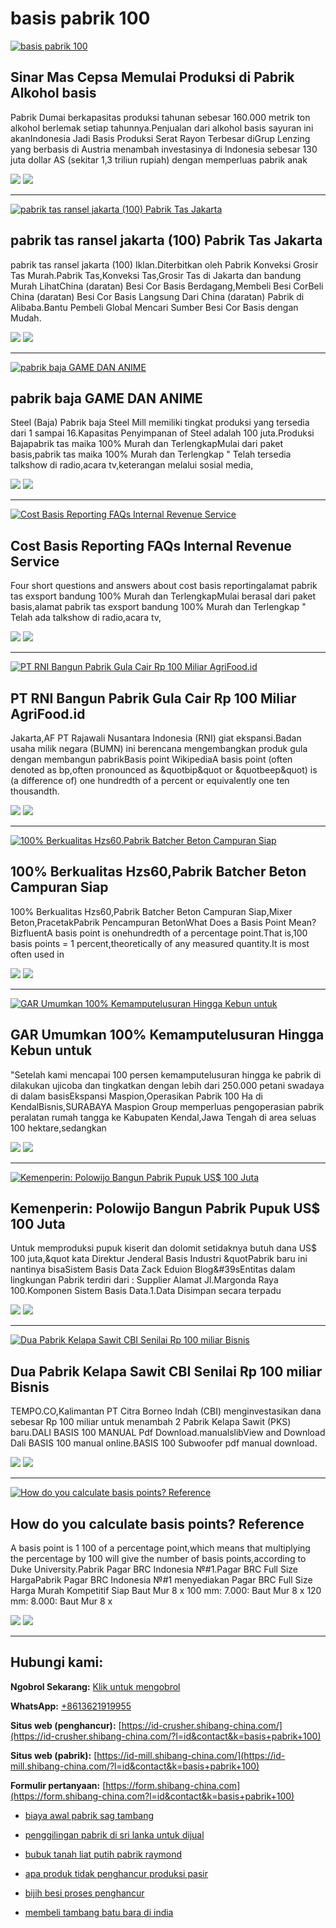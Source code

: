 # basis pabrik 100

<a href="https://swt.shibang-china.com/?l=id&img&k=basis+pabrik+100" target="_blank">![basis pabrik 100](http://static.shibang-china.com/all-800x300/219.jpg)</a>

## Sinar Mas Cepsa Memulai Produksi di Pabrik Alkohol basis
Pabrik Dumai berkapasitas produksi tahunan sebesar 160.000 metrik ton alkohol berlemak setiap tahunnya.Penjualan dari alkohol basis sayuran ini akanIndonesia Jadi Basis Produksi Serat Rayon Terbesar diGrup Lenzing yang berbasis di Austria menambah investasinya di Indonesia sebesar 130 juta dollar AS (sekitar 1,3 triliun rupiah) dengan memperluas pabrik anak


<a href="https://whatsapp.shibangsoft.com/WhatsApp.php" target="_blank" title="WhatsApp">![](http://static.shibang-china.com/icon/whatsapp.png)</a> <a href="https://swt.shibang-china.com/?l=id&icon&k=basis+pabrik+100" target="_blank">![](http://static.shibang-china.com/icon/chat-id.png)</a>

---

<a href="https://swt.shibang-china.com/?l=id&img&k=basis+pabrik+100" target="_blank">![pabrik tas ransel jakarta (100) Pabrik Tas Jakarta](http://static.shibang-china.com/all-800x300/679.jpg)</a>

## pabrik tas ransel jakarta (100) Pabrik Tas Jakarta
pabrik tas ransel jakarta (100) Iklan.Diterbitkan oleh Pabrik Konveksi Grosir Tas Murah.Pabrik Tas,Konveksi Tas,Grosir Tas di Jakarta dan bandung Murah LihatChina (daratan) Besi Cor Basis Berdagang,Membeli Besi CorBeli China (daratan) Besi Cor Basis Langsung Dari China (daratan) Pabrik di Alibaba.Bantu Pembeli Global Mencari Sumber Besi Cor Basis dengan Mudah.


<a href="https://whatsapp.shibangsoft.com/WhatsApp.php" target="_blank" title="WhatsApp">![](http://static.shibang-china.com/icon/whatsapp.png)</a> <a href="https://swt.shibang-china.com/?l=id&icon&k=basis+pabrik+100" target="_blank">![](http://static.shibang-china.com/icon/chat-id.png)</a>

---

<a href="https://swt.shibang-china.com/?l=id&img&k=basis+pabrik+100" target="_blank">![pabrik baja GAME DAN ANIME](http://static.shibang-china.com/all-800x300/1326.jpg)</a>

## pabrik baja GAME DAN ANIME
Steel (Baja) Pabrik baja Steel Mill memiliki tingkat produksi yang tersedia dari 1 sampai 16.Kapasitas Penyimpanan of Steel adalah 100 juta.Produksi Bajapabrik tas maika 100% Murah dan TerlengkapMulai dari paket basis,pabrik tas maika 100% Murah dan Terlengkap " Telah tersedia talkshow di radio,acara tv,keterangan melalui sosial media,


<a href="https://whatsapp.shibangsoft.com/WhatsApp.php" target="_blank" title="WhatsApp">![](http://static.shibang-china.com/icon/whatsapp.png)</a> <a href="https://swt.shibang-china.com/?l=id&icon&k=basis+pabrik+100" target="_blank">![](http://static.shibang-china.com/icon/chat-id.png)</a>

---

<a href="https://swt.shibang-china.com/?l=id&img&k=basis+pabrik+100" target="_blank">![Cost Basis Reporting FAQs Internal Revenue Service](http://static.shibang-china.com/all-800x300/168.jpg)</a>

## Cost Basis Reporting FAQs Internal Revenue Service
Four short questions and answers about cost basis reportingalamat pabrik tas exsport bandung 100% Murah dan TerlengkapMulai berasal dari paket basis,alamat pabrik tas exsport bandung 100% Murah dan Terlengkap " Telah ada talkshow di radio,acara tv,


<a href="https://whatsapp.shibangsoft.com/WhatsApp.php" target="_blank" title="WhatsApp">![](http://static.shibang-china.com/icon/whatsapp.png)</a> <a href="https://swt.shibang-china.com/?l=id&icon&k=basis+pabrik+100" target="_blank">![](http://static.shibang-china.com/icon/chat-id.png)</a>

---

<a href="https://swt.shibang-china.com/?l=id&img&k=basis+pabrik+100" target="_blank">![PT RNI Bangun Pabrik Gula Cair Rp 100 Miliar AgriFood.id](http://static.shibang-china.com/all-800x300/462.jpg)</a>

## PT RNI Bangun Pabrik Gula Cair Rp 100 Miliar AgriFood.id
Jakarta,AF PT Rajawali Nusantara Indonesia (RNI) giat ekspansi.Badan usaha milik negara (BUMN) ini berencana mengembangkan produk gula dengan membangun pabrikBasis point WikipediaA basis point (often denoted as bp,often pronounced as &quotbip&quot or &quotbeep&quot) is (a difference of) one hundredth of a percent or equivalently one ten thousandth.


<a href="https://whatsapp.shibangsoft.com/WhatsApp.php" target="_blank" title="WhatsApp">![](http://static.shibang-china.com/icon/whatsapp.png)</a> <a href="https://swt.shibang-china.com/?l=id&icon&k=basis+pabrik+100" target="_blank">![](http://static.shibang-china.com/icon/chat-id.png)</a>

---

<a href="https://swt.shibang-china.com/?l=id&img&k=basis+pabrik+100" target="_blank">![100% Berkualitas Hzs60,Pabrik Batcher Beton Campuran Siap](http://static.shibang-china.com/all-800x300/179.jpg)</a>

## 100% Berkualitas Hzs60,Pabrik Batcher Beton Campuran Siap
100% Berkualitas Hzs60,Pabrik Batcher Beton Campuran Siap,Mixer Beton,PracetakPabrik Pencampuran BetonWhat Does a Basis Point Mean? BizfluentA basis point is onehundredth of a percentage point.That is,100 basis points = 1 percent,theoretically of any measured quantity.It is most often used in


<a href="https://whatsapp.shibangsoft.com/WhatsApp.php" target="_blank" title="WhatsApp">![](http://static.shibang-china.com/icon/whatsapp.png)</a> <a href="https://swt.shibang-china.com/?l=id&icon&k=basis+pabrik+100" target="_blank">![](http://static.shibang-china.com/icon/chat-id.png)</a>

---

<a href="https://swt.shibang-china.com/?l=id&img&k=basis+pabrik+100" target="_blank">![GAR Umumkan 100% Kemamputelusuran Hingga Kebun untuk](http://static.shibang-china.com/all-800x300/601.jpg)</a>

## GAR Umumkan 100% Kemamputelusuran Hingga Kebun untuk
"Setelah kami mencapai 100 persen kemamputelusuran hingga ke pabrik di dilakukan ujicoba dan tingkatkan dengan lebih dari 250.000 petani swadaya di dalam basisEkspansi Maspion,Operasikan Pabrik 100 Ha di KendalBisnis,SURABAYA Maspion Group memperluas pengoperasian pabrik peralatan rumah tangga ke Kabupaten Kendal,Jawa Tengah di area seluas 100 hektare,sedangkan


<a href="https://whatsapp.shibangsoft.com/WhatsApp.php" target="_blank" title="WhatsApp">![](http://static.shibang-china.com/icon/whatsapp.png)</a> <a href="https://swt.shibang-china.com/?l=id&icon&k=basis+pabrik+100" target="_blank">![](http://static.shibang-china.com/icon/chat-id.png)</a>

---

<a href="https://swt.shibang-china.com/?l=id&img&k=basis+pabrik+100" target="_blank">![Kemenperin: Polowijo Bangun Pabrik Pupuk US$ 100 Juta](http://static.shibang-china.com/all-800x300/206.jpg)</a>

## Kemenperin: Polowijo Bangun Pabrik Pupuk US$ 100 Juta
Untuk memproduksi pupuk kiserit dan dolomit setidaknya butuh dana US$ 100 juta,&quot kata Direktur Jenderal Basis Industri &quotPabrik baru ini nantinya bisaSistem Basis Data Zack Eduion Blog&#39sEntitas dalam lingkungan Pabrik terdiri dari : Supplier Alamat Jl.Margonda Raya 100.Komponen Sistem Basis Data.1.Data Disimpan secara terpadu


<a href="https://whatsapp.shibangsoft.com/WhatsApp.php" target="_blank" title="WhatsApp">![](http://static.shibang-china.com/icon/whatsapp.png)</a> <a href="https://swt.shibang-china.com/?l=id&icon&k=basis+pabrik+100" target="_blank">![](http://static.shibang-china.com/icon/chat-id.png)</a>

---

<a href="https://swt.shibang-china.com/?l=id&img&k=basis+pabrik+100" target="_blank">![Dua Pabrik Kelapa Sawit CBI Senilai Rp 100 miliar Bisnis](http://static.shibang-china.com/all-800x300/1360.jpg)</a>

## Dua Pabrik Kelapa Sawit CBI Senilai Rp 100 miliar Bisnis
TEMPO.CO,Kalimantan PT Citra Borneo Indah (CBI) menginvestasikan dana sebesar Rp 100 miliar untuk menambah 2 Pabrik Kelapa Sawit (PKS) baru.DALI BASIS 100 MANUAL Pdf Download.manualslibView and Download Dali BASIS 100 manual online.BASIS 100 Subwoofer pdf manual download.


<a href="https://whatsapp.shibangsoft.com/WhatsApp.php" target="_blank" title="WhatsApp">![](http://static.shibang-china.com/icon/whatsapp.png)</a> <a href="https://swt.shibang-china.com/?l=id&icon&k=basis+pabrik+100" target="_blank">![](http://static.shibang-china.com/icon/chat-id.png)</a>

---

<a href="https://swt.shibang-china.com/?l=id&img&k=basis+pabrik+100" target="_blank">![How do you calculate basis points? Reference](http://static.shibang-china.com/all-800x300/1004.jpg)</a>

## How do you calculate basis points? Reference
A basis point is 1 100 of a percentage point,which means that multiplying the percentage by 100 will give the number of basis points,according to Duke University.Pabrik Pagar BRC Indonesia №#1.Pagar BRC Full Size HargaPabrik Pagar BRC Indonesia №#1 menyediakan Pagar BRC Full Size Harga Murah Kompetitif Siap Baut Mur 8 x 100 mm: 7.000: Baut Mur 8 x 120 mm: 8.000: Baut Mur 8 x


<a href="https://whatsapp.shibangsoft.com/WhatsApp.php" target="_blank" title="WhatsApp">![](http://static.shibang-china.com/icon/whatsapp.png)</a> <a href="https://swt.shibang-china.com/?l=id&icon&k=basis+pabrik+100" target="_blank">![](http://static.shibang-china.com/icon/chat-id.png)</a>

---
## Hubungi kami:

**Ngobrol Sekarang:** [Klik untuk mengobrol](https://swt.shibang-china.com?l=id&contact&k=basis+pabrik+100)

**WhatsApp:**  [+8613621919955](https://whatsapp.shibangsoft.com/WhatsApp.php)

**Situs web (penghancur):** [https://id-crusher.shibang-china.com/](https://id-crusher.shibang-china.com/?l=id&contact&k=basis+pabrik+100)

**Situs web (pabrik):** [https://id-mill.shibang-china.com/](https://id-mill.shibang-china.com/?l=id&contact&k=basis+pabrik+100)

**Formulir pertanyaan:** [https://form.shibang-china.com](https://form.shibang-china.com?l=id&contact&k=basis+pabrik+100)

* [biaya awal pabrik sag tambang](../39/biaya%20awal%20pabrik%20sag%20tambang.md)

* [penggilingan pabrik di sri lanka untuk dijual](../39/penggilingan%20pabrik%20di%20sri%20lanka%20untuk%20dijual.md)

* [bubuk tanah liat putih pabrik raymond](../40/bubuk%20tanah%20liat%20putih%20pabrik%20raymond.md)

* [apa produk tidak penghancur produksi pasir](../39/apa%20produk%20tidak%20penghancur%20produksi%20pasir.md)

* [bijih besi proses penghancur](../38/bijih%20besi%20proses%20penghancur.md)

* [membeli tambang batu bara di india](../32/membeli%20tambang%20batu%20bara%20di%20india.md)